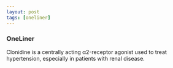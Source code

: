 ```yaml
---
layout: post
tags: [oneliner]
---
```



### OneLiner

Clonidine is a centrally acting α2-receptor agonist used to treat hypertension, especially in patients with renal disease.
